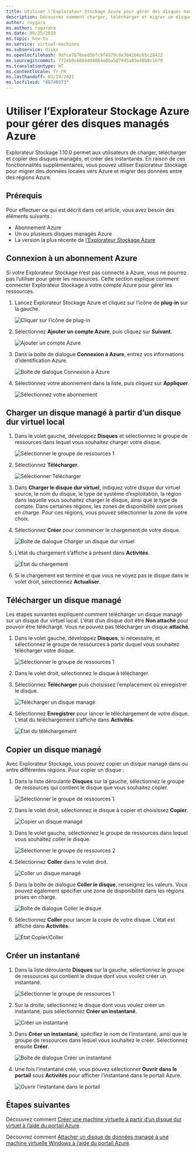 ```yaml
---
title: Utiliser l’Explorateur Stockage Azure pour gérer des disques managés Azure
description: Découvrez comment charger, télécharger et migrer un disque managé Azure d’une région à une autre, et créer un instantané d’un disque managé, à l’aide de l’Explorateur Stockage Azure.
author: roygara
ms.author: rogarana
ms.date: 09/25/2019
ms.topic: how-to
ms.service: virtual-machines
ms.subservice: disks
ms.openlocfilehash: 9dfce7b76eed5bfc9f4979c0e3041b6c65c28422
ms.sourcegitcommit: 772eb9c6684dd4864e0ba507945a83e48b8c16f0
ms.translationtype: HT
ms.contentlocale: fr-FR
ms.lasthandoff: 03/19/2021
ms.locfileid: "88749373"
---
```

# <a name="use-azure-storage-explorer-to-manage-azure-managed-disks"></a>Utiliser l’Explorateur Stockage Azure pour gérer des disques managés Azure

Explorateur Stockage 1.10.0 permet aux utilisateurs de charger, télécharger et copier des disques managés, et créer des instantanés. En raison de ces fonctionnalités supplémentaires, vous pouvez utiliser Explorateur Stockage pour migrer des données locales vers Azure et migrer des données entre des régions Azure.

## <a name="prerequisites"></a>Prérequis

Pour effectuer ce qui est décrit dans cet article, vous avez besoin des éléments suivants :
- Abonnement Azure
- Un ou plusieurs disques managés Azure
- La version la plus récente de [l’Explorateur Stockage Azure](https://azure.microsoft.com/features/storage-explorer/)

## <a name="connect-to-an-azure-subscription"></a>Connexion à un abonnement Azure

Si votre Explorateur Stockage n’est pas connecté à Azure, vous ne pourrez pas l’utiliser pour gérer les ressources. Cette section explique comment connecter Explorateur Stockage à votre compte Azure pour gérer les ressources.

1. Lancez Explorateur Stockage Azure et cliquez sur l’icône de **plug-in** sur la gauche.

    ![Cliquer sur l’icône de plug-in](media/disks-upload-vhd-to-managed-disk-storage-explorer/plug-in-icon.png)

1. Sélectionnez **Ajouter un compte Azure**, puis cliquez sur **Suivant**.

    ![Ajouter un compte Azure](media/disks-upload-vhd-to-managed-disk-storage-explorer/connect-to-azure.png)

1. Dans la boîte de dialogue **Connexion à Azure**, entrez vos informations d’identification Azure.

    ![Boîte de dialogue Connexion à Azure](media/disks-upload-vhd-to-managed-disk-storage-explorer/sign-in.png)

1. Sélectionnez votre abonnement dans la liste, puis cliquez sur **Appliquer**.

    ![Sélectionnez votre abonnement](media/disks-upload-vhd-to-managed-disk-storage-explorer/select-subscription.png)

## <a name="upload-a-managed-disk-from-an-on-prem-vhd"></a>Charger un disque managé à partir d’un disque dur virtuel local

1. Dans le volet gauche, développez **Disques** et sélectionnez le groupe de ressources dans lequel vous souhaitez charger votre disque.

    ![Sélectionner le groupe de ressources 1](media/disks-upload-vhd-to-managed-disk-storage-explorer/select-rg1.png)

1. Sélectionnez **Télécharger**.

    ![Sélectionner Télécharger](media/disks-upload-vhd-to-managed-disk-storage-explorer/upload-button.png)

1. Dans **Charger le disque dur virtuel**, indiquez votre disque dur virtuel source, le nom du disque, le type de système d’exploitation, la région dans laquelle vous souhaitez charger le disque, ainsi que le type de compte. Dans certaines régions, les zones de disponibilité sont prises en charge. Pour ces régions, vous pouvez sélectionner la zone de votre choix.
1. Sélectionnez **Créer** pour commencer le chargement de votre disque.

    ![Boîte de dialogue Charger un disque dur virtuel](media/disks-upload-vhd-to-managed-disk-storage-explorer/upload-vhd-dialog.png)

1. L’état du chargement s’affiche à présent dans **Activités**.

    ![État du chargement](media/disks-upload-vhd-to-managed-disk-storage-explorer/activity-uploading.png)

1. Si le chargement est terminé et que vous ne voyez pas le disque dans le volet droit, sélectionnez **Actualiser**.

## <a name="download-a-managed-disk"></a>Télécharger un disque managé

Les étapes suivantes expliquent comment télécharger un disque managé sur un disque dur virtuel local. L’état d’un disque doit être **Non attaché** pour pouvoir être téléchargé. Vous ne pouvez pas télécharger un disque **attaché**.

1. Dans le volet gauche, développez **Disques**, si nécessaire, et sélectionnez le groupe de ressources à partir duquel vous souhaitez télécharger votre disque.

    ![Sélectionner le groupe de ressources 1](media/disks-upload-vhd-to-managed-disk-storage-explorer/select-rg1.png)

1. Dans le volet droit, sélectionnez le disque à télécharger.
1. Sélectionnez **Télécharger** puis choisissez l’emplacement où enregistrer le disque.

    ![Télécharger un disque managé](media/disks-upload-vhd-to-managed-disk-storage-explorer/download-button.png)

1. Sélectionnez **Enregistrer** pour lancer le téléchargement de votre disque. L’état du téléchargement s’affiche dans **Activités**.

    ![État du téléchargement](media/disks-upload-vhd-to-managed-disk-storage-explorer/activity-downloading.png)

## <a name="copy-a-managed-disk"></a>Copier un disque managé

Avec Explorateur Stockage, vous pouvez copier un disque managé dans ou entre différentes régions. Pour copier un disque :

1. Dans la liste déroulante **Disques** sur la gauche, sélectionnez le groupe de ressources qui contient le disque que vous souhaitez copier.

    ![Sélectionner le groupe de ressources 1](media/disks-upload-vhd-to-managed-disk-storage-explorer/select-rg1.png)

1. Dans le volet droit, sélectionnez le disque à copier et choisissez **Copier**.

    ![Copier un disque managé](media/disks-upload-vhd-to-managed-disk-storage-explorer/copy-button.png)

1. Dans le volet gauche, sélectionnez le groupe de ressources dans lequel vous souhaitez coller le disque.

    ![Sélectionner le groupe de ressources 2](media/disks-upload-vhd-to-managed-disk-storage-explorer/select-rg2.png)

1. Sélectionnez **Coller** dans le volet droit.

    ![Coller un disque managé](media/disks-upload-vhd-to-managed-disk-storage-explorer/paste-button.png)

1. Dans la boîte de dialogue **Coller le disque**, renseignez les valeurs. Vous pouvez également spécifier une zone de disponibilité dans les régions prises en charge.

    ![Boîte de dialogue Coller le disque](media/disks-upload-vhd-to-managed-disk-storage-explorer/paste-disk-dialog.png)

1. Sélectionnez **Coller** pour lancer la copie de votre disque. L’état est affiché dans **Activités**.

    ![État Copier/Coller](media/disks-upload-vhd-to-managed-disk-storage-explorer/activity-copying.png)

## <a name="create-a-snapshot"></a>Créer un instantané

1. Dans la liste déroulante **Disques** sur la gauche, sélectionnez le groupe de ressources qui contient le disque dont vous voulez créer un instantané.

    ![Sélectionner le groupe de ressources 1](media/disks-upload-vhd-to-managed-disk-storage-explorer/select-rg1.png)

1. Sur la droite, sélectionnez le disque dont vous voulez créer un instantané, puis sélectionnez **Créer un instantané**.

    ![Créer un instantané](media/disks-upload-vhd-to-managed-disk-storage-explorer/create-snapshot-button.png)

1. Dans **Créer un instantané**, spécifiez le nom de l’instantané, ainsi que le groupe de ressources dans lequel vous souhaitez le créer. Sélectionnez ensuite **Créer**.

    ![Boîte de dialogue Créer un instantané](media/disks-upload-vhd-to-managed-disk-storage-explorer/create-snapshot-dialog.png)

1. Une fois l’instantané créé, vous pouvez sélectionner **Ouvrir dans le portail** sous **Activités** pour afficher l’instantané dans le portail Azure.

    ![Ouvrir l’instantané dans le portail](media/disks-upload-vhd-to-managed-disk-storage-explorer/open-in-portal.png)

## <a name="next-steps"></a>Étapes suivantes


Découvrez comment [Créer une machine virtuelle à partir d’un disque dur virtuel à l’aide du portail Azure](windows/create-vm-specialized-portal.md).

Découvrez comment [Attacher un disque de données managé à une machine virtuelle Windows à l’aide du portail Azure](windows/attach-managed-disk-portal.md).